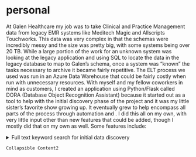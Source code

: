 # personal
At Galen Healthcare my job was to take Clinical and Practice Management data from legacy EMR systems like Meditech Magic and Allscripts Touchworks. This data was very complex in that the schemas were incredibly messy and the size was pretty big, with some systems being over 20 TB. While a large portion of the work for an unknown system was looking at the legacy application and using SQL to locate the data in the legacy database to map to Galen’s schema, once a system was “known” the tasks necessary to archive it became fairly repetitive. The ELT process we used was run in an Azure Data Warehouse that could be fairly costly when run with unnecessary resources. With myself and my fellow coworkers in mind as customers, I created an application using Python/Flask called DORA (Database Object Recognition Assistant) because it started out as a tool to help with the initial discovery phase of the project and it was my little sister’s favorite show growing up. It eventually grew to help encompass all parts of the process through automation and . I did this all on my own, with very little input other than new features that could be added, though I mostly did that on my own as well. Some features include:
<details><summary>Full text keyword search for initial data discovery</summary>
<pre>
numDoneTimeStartDict = {}
class KeywordFindershy
	def findKeywordsByTable(self, cnxnString, sID, kw, noCols, q, thread):
	global numDoneTimeStartDict 
	while not q.empty():
		tab, columns = q.get()
		try:
			newcnxn = pyodbc.connect(cnxnString.format(SERVER, DATABASE))
		except:
			d = 'DSN={}'.format(DATABASE)
			newcnxn = pyodbc.connect(d)
		try:
			newarchcnxn = pyodbc.connect( cnxnString.format(SERVER, ARCHIEDATABASE))
		except:
			d = 'DSN={}'.format(ARCHIEDATABASE)
			newarchcnxn = pyodbc.connect(d)
		newarchcnxn.timeout = QUERYTIMEOUT
		newarchcursor = newarchenn.cursor()
		newcnxn. timeout = QUERYTIMEOUT
		newcursor = newcnxn. cursor)

		stopTable = False
		for tCol in columns:
			foundString = 'False'
			table, col, schem, dTyp = tCol

			if not stopTable:
				for KEYWORD in kw:
					if exact:
						matchKeyword = "= '{}'". format (KEYWORD)
					else:
						matchKeyword = "LIKE '%{1%'" , format (KEYWORD)
					try:
						selstring = "select count(*) from [{}].[{}].[{}] with(nolock) WHERE TRIM(LTRIM(CAST ([{}] AS VARCHAR(MAX)))) {} ".format(DATABASE, schem, table, col, matchKeyword)
						count = newcursor.execute(selstring)
						num = list(count)[0][0]


					except Exception as e:
						err = traceback.format_exc()
						print('Search Failed, {J. {). () ' format (schem, table, col))
						num = 0
						insertSearchErrors = '''INSERT INTO dora. SearchErrors (SearchID,Keyword,SchemaName,TableName,ColumnName,Error,ErrorDttm)
VALUES ('{}', '{}', '{}', '{}, '{}','{}', '{}')
'''.format(searchID, KEYWORD, schem, table, col, str(err).replace("'", "''").str(datetime.datetime.now())[:19]) 
						newarchcursor.execute(insertSearchErrors) 
						newarchcursor.commit()
						if 'query timeout expired' in str(e).lower():
							stopTable = True
					if num>0:
						foundString = 'True'
						insertSearchResults = '''
						INSERT INTO dora. SearchResults (SearchID, Keyword, SchemaName, TableName, ColumnName, FoundDttm)
						VALUES ('{}','{}','{}','{}','{}','{}')
						'''. format (searchID, KEYWORD, schem, table, col, str (datetime.datetime.now())[:19])

						newarchcursor.execute (insertSearchResults)
						newarchcursor.commit()
			numDone = numDoneTimeStartDict[SIDI(' numDone '1
			timeStart = numDoneTimeStartDict [sID][ 'timeStart' ]
			numDone += 1
			numDoneTimeStartDict[sIDI['numDone']=numDone
			timeElapsed = time.perf_counter () - timeStart
			timePerCol = timeElapsed/numDone
			colsLeft = noCols - numDone
			estimate = round ((timePerCol * colsLeft) /60, 2)
			progressBar(numDone, noCols, estimate, '', 'minutes', '() - Last Column Checked f) from Thread () - Keyword Found: () * format (searchID,
			'[{}].[{}].[{}]'.format(schem, table, col), thread, foundString))
		newcnxn.close()
		newarchcnxn.close()
		q.task_done()

</pre>
</details>

```
Collapsible Content2
```
